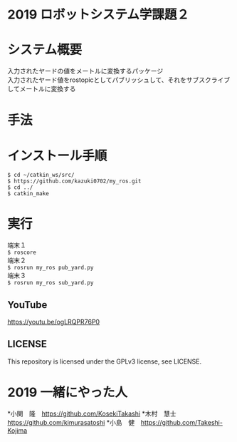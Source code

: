 # 2019 ロボットシステム学課題２
# システム概要
入力されたヤードの値をメートルに変換するパッケージ  
入力されたヤード値をrostopicとしてパブリッシュして、それをサブスクライブしてメートルに変換する
# 手法
# インストール手順
```
$ cd ~/catkin_ws/src/
$ https://github.com/kazuki0702/my_ros.git
$ cd ../
$ catkin_make
```    
# 実行
端末１  
`$ roscore`  
端末２  
`$ rosrun my_ros pub_yard.py`  
端末３  
`$ rosrun my_ros sub_yard.py`
## YouTube
https://youtu.be/ogLRQPR76P0
## LICENSE  
This repository is licensed under the GPLv3 license, see LICENSE.
# 2019 一緒にやった人
*小関　隆　https://github.com/KosekiTakashi
*木村　慧士　https://github.com/kimurasatoshi
*小島　健　https://github.com/Takeshi-Kojima

